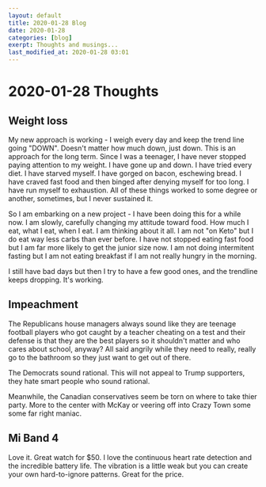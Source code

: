 ```yaml
---
layout: default
title: 2020-01-28 Blog
date: 2020-01-28
categories: [blog]
exerpt: Thoughts and musings...
last_modified_at: 2020-01-28 03:01
---
```

# 2020-01-28 Thoughts

## Weight loss 

My new approach is working - I weigh every day and keep the trend line going "DOWN". Doesn't matter how much down, just down. This is an approach for the long term. Since I was a teenager, I have never stopped paying attention to my weight. I have gone up and down. I have tried every diet. I have starved myself. I have gorged on bacon, eschewing bread. I have craved fast food and then binged after denying myself for too long. I have run myself to exhaustion. All of these things worked to some degree or another, sometimes, but I never sustained it. 

So I am embarking on a new project - I have been doing this for a while now. I am slowly, carefully changing my attitude toward food. How much I eat, what I eat, when I eat. I am thinking about it all. I am not "on Keto" but I do eat way less carbs than ever before. I have not stopped eating fast food but I am far more likely to get the junior size now. I am not doing intermitent fasting but I am not eating breakfast if I am not really hungry in the morning. 

I still have bad days but then I try to have a few good ones, and the trendline keeps dropping. It's working. 

## Impeachment 

The Republicans house managers always sound like they are teenage football players who got caught by a teacher cheating on a test and their defense is that they are the best players so it shouldn't matter and who cares about school, anyway? All said angrily while they need to really, really go to the bathroom so they just want to get out of there. 

The Democrats sound rational. This will not appeal to Trump supporters, they hate smart people who sound rational. 

Meanwhile, the Canadian conservatives seem be torn on where to take thier party. More to the center with McKay or veering off into Crazy Town some some far right maniac. 

## Mi Band 4 

Love it. Great watch for $50. I love the continuous heart rate detection and the incredible battery life. The vibration is a little weak but you can create your own hard-to-ignore patterns. Great for the price.
